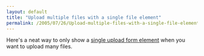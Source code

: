 ```yaml
---
layout: default
title: "Upload multiple files with a single file element"
permalink: /2005/07/26/Upload-multiple-files-with-a-single-file-element/
---
```


Here's a neat way to only show a <a href="http://the-stickman.com/web-development/javascript/upload-multiple-files-with-a-single-file-element/" target="_blank">single upload form element</a> when you want to upload many files.<br/>